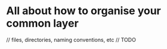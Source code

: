 # All about how to organise your common layer

// files, directories, naming conventions, etc
// TODO